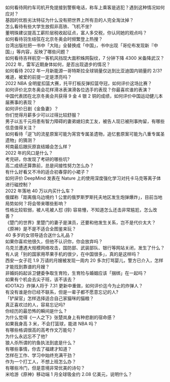 如何看待网约车司机开免提接到警察电话，称车上乘客是逃犯？遇到这种情况如何应对？  
基因的优胜劣汰特征为什么没有把世界上所有丑的人完全淘汰掉？  
怎么看待有些大学生放假非高铁、飞机不坐?  
董明珠建议提高工薪阶层税收起征点，富人多交税，你认同她的观点吗？  
如何看待羽生结弦在北京冬奥会时频繁登上热搜？  
台湾出版社把一书中「大陆」全替换成「中国」，书中出现「哥伦布发现新『中国』」等内容，反映了哪些问题？  
如何看待吉祥航空一客机风挡现大面积蛛网裂纹，7 分钟下降 4300 米备降武汉？  
2022 年，雷军近期身体如何，是否出现退步的情况？  
如何看待 2022 年一月新能源一哥特斯拉全球销量仅达到比亚迪国内销量的 2/3?  
难道，被爱的前提一定是漂亮吗？  
2022 NBA 全明星扣篮大赛，托平打板反弹扣篮夺冠，如何评价这场比赛？  
如何评价北京冬奥会花样滑冰表演滑各位选手的表现？你最喜欢谁的表演？  
中国代表团在北京冬奥会共获得 9 金 4 银 2 铜的成绩，如何评价中国运动健儿本届赛事的表现？  
如何评价日剧《金鱼妻》？  
你们觉得月薪多少可以过得比较舒服？  
男子以五千元将患有智力障碍的妻弟媳妇卖工友，被告人现已被刑事拘留，有哪些信息值得关注？  
如何看待「逆飞的流星原案可能为宵宫专属圣遗物，追忆套原案可能为八重专属圣遗物」的猜测？  
柯南最后跟灰原哀结婚会怎么样？  
2022 年的风口是什么？  
考完研，你发现了考研的哪些坑?  
高二成绩还算靠前，总是间接性努力怎么办？  
有什么好看又不冷的适合初春穿的小裙子？  
如何评价 DeepMind 发表在 Nature 上的使用深度强化学习对托卡马克等离子体进行磁控制？  
2022 年落地 40 万以内买什么车？  
俄媒称「距离俄乌边境约 1 公里的俄罗斯罗斯托夫地区发生炮弹爆炸」，目前当地局势如何？将会带来哪些影响？  
性格比较软弱，被人吼被人怼 (㨃) 容易懵，不知道怎么还击非常尴尬，怎么改善？  
《楚门的世界》里楚门的妻子是演员，还要和他发生关系，岂不是代价太大？  
《原神》是不是不适合全图鉴来玩？  
40 多岁的女领导适合送什么礼品？  
如果你喜欢他很久，但他不认识你，你会放弃吗？  
乌克兰遭遇大规模网络攻击，国防部、武装部队、银行等网站关闭，发生了什么？  
有人说「别的国家用苹果手机的很少，在中国很多」，真的是这样吗？  
西安一女子花 1.9 万请的月嫂被发现一周内 20 多次打骂婴儿，警方已介入，怎样才能找到靠谱的月嫂？  
非婚妈妈起诉卫健委争取生育险，生育险与婚姻应该「捆绑」在一起吗？  
如果有个机会去尖子班，该不该去？  
《DOTA2》炸弹人将于 7.31 更新中重做，如何评价迄今为止的炸弹人？  
有没有谁是你已经不联系，但是一辈子都不愿意忘记的人?  
「铲屎官」怎样选择适合自己家猫咪的猫粮？  
真正喜欢过的人，容易忘记吗?  
你经历的最恐怖的瞬间是什么 ?  
为什么觉得《一人之下》张楚岚身上有种悲剧的宿命感？  
如果我身高 3 米，不会打篮球，能进 NBA 吗？  
有哪些格调很高的高考作文万能句？  
为什么永远忘不了他?  
狼人杀所谓的钓鱼执法到底是什么？  
有哪些事情，你去了福建才知道？  
怎样在工作、学习中始终充满干劲？  
作为一个打工人，不想上班怎么办？  
有哪些冷门，但是意境非常优美的诗句？  
米哈游《原神》移动端 1 月全球吸金约 2.08 亿美元，说明什么？  
